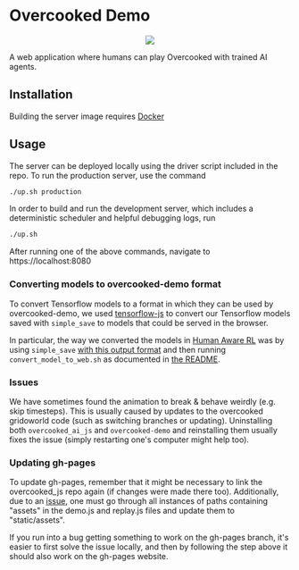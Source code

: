# Overcooked Demo
<p align="center">
<img src="https://i.imgur.com/Rk2Hp55.png" >
</p>

A web application where humans can play Overcooked with trained AI agents.

## Installation

Building the server image requires [Docker](https://docs.docker.com/get-docker/)

## Usage

The server can be deployed locally using the driver script included in the repo. To run the production server, use the command
```bash
./up.sh production
```

In order to build and run the development server, which includes a deterministic scheduler and helpful debugging logs, run
```bash
./up.sh
```

After running one of the above commands, navigate to https://localhost:8080 

### Converting models to overcooked-demo format

To convert Tensorflow models to a format in which they can be used by overcooked-demo, we used [tensorflow-js](https://github.com/tensorflow/tfjs) to convert our Tensorflow models saved with `simple_save` to models that could be served in the browser.

In particular, the way we converted the models in [Human Aware RL](https://github.com/HumanCompatibleAI/human_aware_rl) was by using `simple_save` [with this output format](https://github.com/HumanCompatibleAI/human_aware_rl/blob/master/human_aware_rl/ppo/ppo.py#L222) and then running `convert_model_to_web.sh` as documented in [the README](https://github.com/HumanCompatibleAI/human_aware_rl#converting-models-to-js-format).

### Issues

We have sometimes found the animation to break & behave weirdly (e.g. skip timesteps). This is usually caused by updates to the overcooked gridoworld code (such as switching branches or updating). Uninstalling both `overcooked_ai_js` and `overcooked-demo` and reinstalling them usually fixes the issue (simply restarting one's computer might help too).

### Updating gh-pages

To update gh-pages, remember that it might be necessary to link the overcooked_js repo again (if changes were made there too). Additionally, due to an [issue](https://github.com/HumanCompatibleAI/overcooked-demo/issues/14), one must go through all instances of paths containing "assets" in the demo.js and replay.js files and update them to "static/assets".

If you run into a bug getting something to work on the gh-pages branch, it's easier to first solve the issue locally, and then by following the step above it should also work on the gh-pages website.
